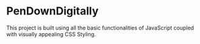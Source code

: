 # PenDownDigitally
This project is built using all the basic functionalities of JavaScript coupled with visually appealing CSS Styling.
